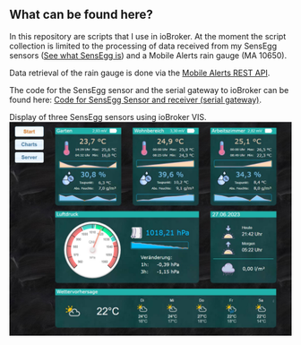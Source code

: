 ## What can be found here?

In this repository are scripts that I use in ioBroker. At the moment the script collection is limited to the processing of data received from my SensEgg sensors ([See what SensEgg is](https://www.arduinoforum.de/arduino-Thread-SensEgg-light-FunkSensor-ATtiny814-nRF24-BME280-NTC)) and a Mobile Alerts rain gauge (MA 10650).

Data retrieval of the rain gauge is done via the [Mobile Alerts REST API](https://mobile-alerts.eu/info/public_server_api_documentation.pdf).

The code for the SensEgg sensor and the serial gateway to ioBroker can be found here:
[Code for SensEgg Sensor and receiver (serial gateway)](https://github.com/DoImant/Arduino-SensEgg-Light).

Display of three SensEgg sensors using ioBroker VIS.
![Screenshot ioBroker VIS](https://github.com/DoImant/Stuff/blob/main/SensEgg-Light/sensEgg-VIS.jpg?raw=true)